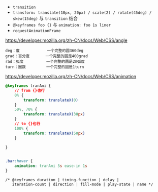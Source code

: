 * `transition`
* `transform: translate(10px, 20px) / scale(2) / rotate(45deg) / skew(15deg)` 与 `transition` 结合
* `@keyframes foo {}` 与 `animation: foo 1s liner`
* `requestAnimationFrame`



https://developer.mozilla.org/zh-CN/docs/Web/CSS/angle

```
deg：度            一个完整的圆360deg
grad：百分度       一个完整的圆是400grad
rad：弧度          一个完整的圆是2π弧度
turn：圈数         一个完整的圆是1turn
```



https://developer.mozilla.org/zh-CN/docs/Web/CSS/animation

```css
@keyframes tranAni {
	// from {}也行
	0% {
		transform: translateX(0)
	}
	50%, 70% {
		transform: translateX(30px)
	}
	// to {}也行
	100% {
		transform: translateX(50px)
	}
	
}


.bar:hover {
	animation: tranAni 5s ease-in 1s
}
```

```
/* @keyframes duration | timing-function | delay |
   iteration-count | direction | fill-mode | play-state | name */
```





